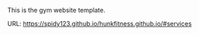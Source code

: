 This is the gym website template. 

URL: https://spidy123.github.io/hunkfitness.github.io/#services
